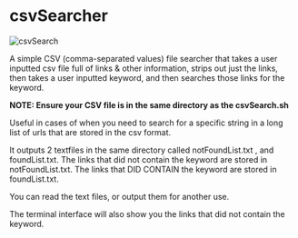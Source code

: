 # csvSearcher

![csvSearch](https://github.com/Kclamberth/csvSearcher/assets/127368340/bb33cb56-648a-470c-bca9-bd1af9853781)


A simple CSV (comma-separated values) file searcher that takes a user inputted csv file full of links & other information, strips out just the links, then takes a user inputted keyword, and then searches those links for the keyword.

**NOTE: Ensure your CSV file is in the same directory as the csvSearch.sh**

Useful in cases of when you need to search for a specific string in a long list of urls that are stored in the csv format. 

It outputs 2 textfiles in the same directory called notFoundList.txt , and foundList.txt.
The links that did not contain the keyword are stored in notFoundList.txt.
The links that DID CONTAIN the keyword are stored in foundList.txt.

You can read the text files, or output them for another use.

The terminal interface will also show you the links that did not contain the keyword. 

